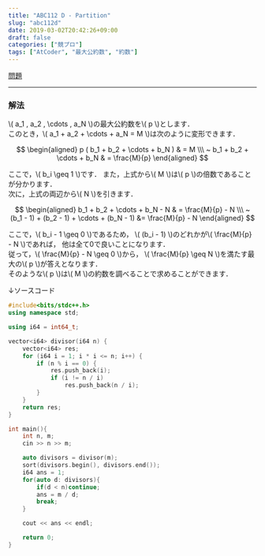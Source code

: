 ```yaml
---
title: "ABC112 D - Partition"
slug: "abc112d"
date: 2019-03-02T20:42:26+09:00
draft: false
categories: ["競プロ"]
tags: ["AtCoder", "最大公約数", "約数"]
---
```


[問題](https://atcoder.jp/contests/abc112/tasks/abc112_d)

<!--more-->

* * *

### 解法

\\( a_1 , a_2 , \cdots , a_N \\)の最大公約数を\\( p \\)とします．  
このとき，\\( a_1 + a_2 + \cdots + a_N = M \\)は次のように変形できます．

$$
\begin{aligned}
p ( b_1 + b_2 + \cdots + b_N ) & = M \\\ ~
b_1 + b_2 + \cdots + b_N & = \frac{M}{p}
\end{aligned}
$$

ここで，\\( b_i \geq 1 \\)です．
また，上式から\\( M \\)は\\( p \\)の倍数であることが分かります．  
次に，上式の両辺から\\( N \\)を引きます．

$$
\begin{aligned}
b_1 + b_2 + \cdots + b_N - N & = \frac{M}{p} - N \\\ ~
(b_1 - 1) + (b_2 - 1) + \cdots + (b_N - 1) &= \frac{M}{p} - N
\end{aligned}
$$

ここで，\\( b_i - 1 \geq 0 \\)であるため，
\\( (b_i - 1) \\)のどれかが\\( \frac{M}{p} - N \\)であれば，
他は全て0で良いことになります．  
従って，\\( \frac{M}{p} - N \geq 0 \\)から，
\\( \frac{M}{p} \geq N \\)を満たす最大の\\( p \\)が答えとなります．  
そのような\\( p \\)は\\( M \\)の約数を調べることで求めることができます．

↓ソースコード
```C++
#include<bits/stdc++.h>
using namespace std;

using i64 = int64_t;

vector<i64> divisor(i64 n) {
    vector<i64> res;
    for (i64 i = 1; i * i <= n; i++) {
        if (n % i == 0) {
            res.push_back(i);
            if (i != n / i)
                res.push_back(n / i);
        }
    }
    return res;
}

int main(){
    int n, m;
    cin >> n >> m;

    auto divisors = divisor(m);
    sort(divisors.begin(), divisors.end());
    i64 ans = 1;
    for(auto d: divisors){
        if(d < n)continue;
        ans = m / d;
        break;
    }

    cout << ans << endl;

    return 0;
}
```

